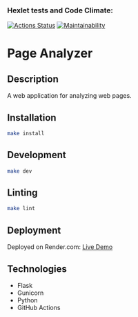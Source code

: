 ### Hexlet tests and Code Climate:
[![Actions Status](https://github.com/erzhan12/python-project-83/actions/workflows/hexlet-check.yml/badge.svg)](https://github.com/erzhan12/python-project-83/actions)
[![Maintainability](https://api.codeclimate.com/v1/badges/dbd734fd4156e5805b38/maintainability)](https://codeclimate.com/github/erzhan12/python-project-83/maintainability)
# Page Analyzer

## Description
A web application for analyzing web pages.

## Installation
```bash
make install
```

## Development
```bash
make dev
```

## Linting
```bash
make lint
```

## Deployment
Deployed on Render.com: [Live Demo](https://python-project-83-yjvn.onrender.com)

## Technologies
- Flask
- Gunicorn
- Python
- GitHub Actions
